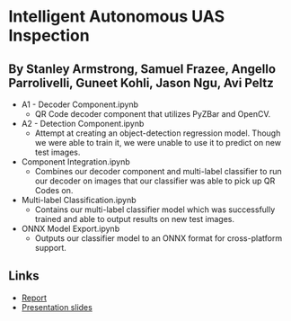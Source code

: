 # Intelligent Autonomous UAS Inspection
## By Stanley Armstrong, Samuel Frazee, Angello Parrolivelli, Guneet Kohli, Jason Ngu, Avi Peltz

- A1 - Decoder Component.ipynb
  - QR Code decoder component that utilizes PyZBar and OpenCV.
- A2 - Detection Component.ipynb
  - Attempt at creating an object-detection regression model. Though we were able to train it, we were unable to use it to predict on new test images.
- Component Integration.ipynb
  - Combines our decoder component and multi-label classifier to run our decoder on images that our classifier was able to pick up QR Codes on.
- Multi-label Classification.ipynb
  - Contains our multi-label classifier model which was successfully trained and able to output results on new test images.
- ONNX Model Export.ipynb
  - Outputs our classifier model to an ONNX format for cross-platform support.

## Links
- [Report](https://drive.google.com/file/d/1pxGrV7mEynPoZOP-GXu0A65S_OnZkTa5/view?usp=sharing)
- [Presentation slides](https://docs.google.com/presentation/d/1w8ndVuESFwqNvVC0A68H8Q7QLeqUiIetR_mT7SJamHk/edit?usp=sharing)
